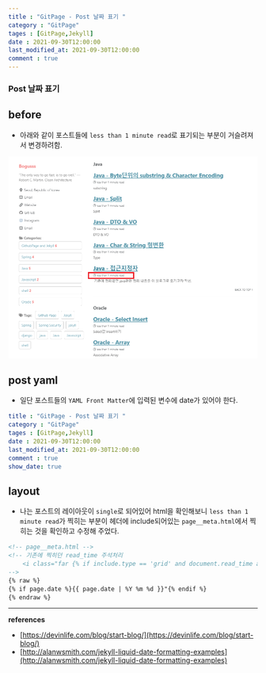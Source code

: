 ```yaml
---
title : "GitPage - Post 날짜 표기 "
category : "GitPage"
tages : [GitPage,Jekyll]
date : 2021-09-30T12:00:00
last_modified_at: 2021-09-30T12:00:00
comment : true
---
```


### Post 날짜 표기
## before
- 아래와 같이 포스트들에 `less than 1 minute read`로 표기되는 부분이 거슬려져서 변경하려함.
<img src="/assets/images/posts/addDateImage1.png" alt="image-20201024170236744" class="image-shadow-card" />

## post yaml
- 일단 포스트들의 `YAML Front Matter`에 입력된 변수에 date가 있어야 한다.
```yaml
title : "GitPage - Post 날짜 표기 "
category : "GitPage"
tages : [GitPage,Jekyll]
date : 2021-09-30T12:00:00
last_modified_at: 2021-09-30T12:00:00
comment : true
show_date: true
```

## layout
- 나는 포스트의 레이아웃이 `single`로 되어있어 html을 확인해보니 `less than 1 minute read`가 찍히는 부분이 헤더에 include되어있는 `page__meta.html`에서 찍히는 것을 확인하고 수정해 주었다. 

```html
<!-- page__meta.html -->
<!-- 기존에 찍히던 read_time 주석처리
    <i class="far {% if include.type == 'grid' and document.read_time and document.show_date %}fa-fw {% endif %}fa-clock" aria-hidden="true"></i>
-->
{% raw %}
{% if page.date %}{{ page.date | %Y %m %d }}"{% endif %}
{% endraw %}
```

----
**references**

- [https://devinlife.com/blog/start-blog/](https://devinlife.com/blog/start-blog/)
- [http://alanwsmith.com/jekyll-liquid-date-formatting-examples](http://alanwsmith.com/jekyll-liquid-date-formatting-examples)
